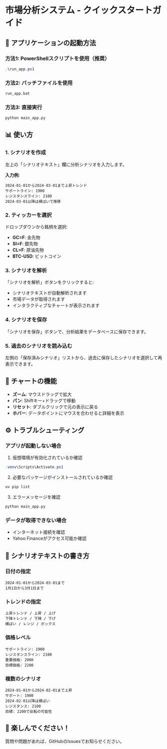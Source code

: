 # 市場分析システム - クイックスタートガイド

## 🚀 アプリケーションの起動方法

### 方法1: PowerShellスクリプトを使用（推奨）
```powershell
.\run_app.ps1
```

### 方法2: バッチファイルを使用
```cmd
run_app.bat
```

### 方法3: 直接実行
```powershell
python main_app.py
```

## 📊 使い方

### 1. シナリオを作成
左上の「シナリオテキスト」欄に分析シナリオを入力します。

**入力例:**
```
2024-01-01から2024-03-01まで上昇トレンド
サポートライン: 1900
レジスタンスライン: 2100
2024-03-01以降は横ばいで推移
```

### 2. ティッカーを選択
ドロップダウンから銘柄を選択:
- **GC=F**: 金先物
- **SI=F**: 銀先物
- **CL=F**: 原油先物
- **BTC-USD**: ビットコイン

### 3. シナリオを解析
「シナリオを解析」ボタンをクリックすると:
- シナリオテキストが自動解析されます
- 市場データが取得されます
- インタラクティブなチャートが表示されます

### 4. シナリオを保存
「シナリオを保存」ボタンで、分析結果をデータベースに保存できます。

### 5. 過去のシナリオを読み込む
左側の「保存済みシナリオ」リストから、過去に保存したシナリオを選択して再表示できます。

## 🎯 チャートの機能

- **ズーム**: マウスドラッグで拡大
- **パン**: Shiftキー+ドラッグで移動
- **リセット**: ダブルクリックで元の表示に戻る
- **ホバー**: データポイントにマウスを合わせると詳細を表示

## ⚙️ トラブルシューティング

### アプリが起動しない場合
1. 仮想環境が有効化されているか確認
```powershell
.venv\Scripts\Activate.ps1
```

2. 必要なパッケージがインストールされているか確認
```powershell
uv pip list
```

3. エラーメッセージを確認
```powershell
python main_app.py
```

### データが取得できない場合
- インターネット接続を確認
- Yahoo Financeがアクセス可能か確認

## 📝 シナリオテキストの書き方

### 日付の指定
```
2024-01-01から2024-03-01まで
1月1日から3月1日まで
```

### トレンドの指定
```
上昇トレンド / 上昇 / 上げ
下降トレンド / 下降 / 下げ
横ばい / レンジ / ボックス
```

### 価格レベル
```
サポートライン: 1900
レジスタンスライン: 2100
重要価格: 2000
目標価格: 2200
```

### 複数のシナリオ
```
2024-01-01から2024-02-01まで上昇
サポート: 1900
2024-02-01以降は横ばい
レジスタンス: 2100
目標: 2200で反転の可能性
```

## 🎉 楽しんでください！

質問や問題があれば、GitHubのIssuesでお知らせください。
